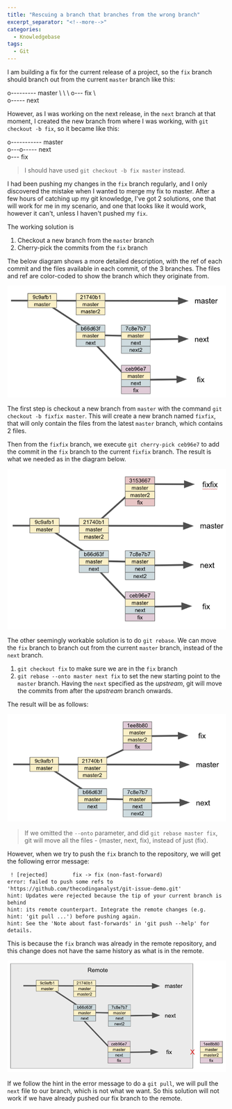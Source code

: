 ```yaml
---
title: "Rescuing a branch that branches from the wrong branch"
excerpt_separator: "<!--more-->"
categories:
  - Knowledgebase
tags:
  - Git
---
```


I am building a fix for the current release of a project, so the `fix` branch should branch out from the current `master` branch like this:

 o--------- master
  \   \ 
   \   o--- fix
    \   
     o----- next      

However, as I was working on the next release, in the `next` branch at that moment, I created the new branch from where I was working, with `git checkout -b fix`, so it became like this:

 o----------- master
  \
   o---o----- next
        \
         o--- fix

> I should have used `git checkout -b fix master` instead.

I had been pushing my changes in the `fix` branch regularly, and I only discovered the mistake when I wanted to merge my fix to master. After a few hours of catching up my git knowledge, I've got 2 solutions, one that will work for me in my scenario, and one that looks like it would work, however it can't, unless I haven't pushed my `fix`. 

The working solution is

1. Checkout a new branch from the `master` branch
2. Cherry-pick the commits from the `fix` branch

The below diagram shows a more detailed description, with the ref of each commit and the files available in each commit, of the 3 branches. The files and ref are color-coded to show the branch which they originate from.

![error git](/assets/images/2020/08/error-git.png)


The first step is checkout a new branch from `master` with the command `git checkout -b fixfix master`. This will create a new branch named `fixfix`, that will only contain the files from the latest `master` branch, which contains 2 files. 

Then from the `fixfix` branch, we execute `git cherry-pick ceb96e7`  to add the commit in the `fix` branch to the current `fixfix` branch. The result is what we needed as in the diagram below.

![fixed git](/assets/images/2020/08/fixed-git.png)

<!--more-->

The other seemingly workable solution is to do `git rebase`. We can move the `fix` branch to branch out from the current `master` branch, instead of the `next` branch. 

1. `git checkout fix` to make sure we are in the `fix` branch
2. `git rebase --onto master next fix` to set the new starting point to the `master` branch. Having the `next` specified as the *upstream*, git will move the commits from after the *upstream* branch onwards. 

The result will be as follows:

![local fix](/assets/images/2020/08/local-fix.png)

> If we omitted the `--onto` parameter, and did `git rebase master fix`, git will move all the files - (master, next, fix), instead of just (fix).

However, when we try to push the `fix` branch to the repository, we will get the following error message:

```
 ! [rejected]        fix -> fix (non-fast-forward)
error: failed to push some refs to 'https://github.com/thecodinganalyst/git-issue-demo.git'
hint: Updates were rejected because the tip of your current branch is behind
hint: its remote counterpart. Integrate the remote changes (e.g.
hint: 'git pull ...') before pushing again.
hint: See the 'Note about fast-forwards' in 'git push --help' for details.
``` 

This is because the `fix` branch was already in the remote repository, and this change does not have the same history as what is in the remote. 

![diff history](/assets/images/2020/08/diff-history.png)

If we follow the hint in the error message to do a `git pull`, we will pull the `next` file to our branch, which is not what we want. So this solution will not work if we have already pushed our fix branch to the remote.



